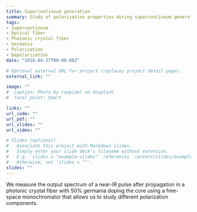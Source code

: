 ```yaml
---
title: Supercontinuum generation 
summary: Study of polarization properties during supercontinuum generation using germania-doped photonic crystal fiber.
tags:
- Supercontinuum
- Optical fiber
- Photonic crystal fiber
- Germania
- Polarization
- Depolarization
date: "2016-04-27T00:00:00Z"

# Optional external URL for project (replaces project detail page).
external_link: ""

image: ""
#  caption: Photo by rawpixel on Unsplash
#  focal_point: Smart

links: ""
url_code: ""
url_pdf: ""
url_slides: ""
url_video: ""

# Slides (optional).
#   Associate this project with Markdown slides.
#   Simply enter your slide deck's filename without extension.
#   E.g. `slides = "example-slides"` references `content/slides/example-slides.md`.
#   Otherwise, set `slides = ""`.
slides: "" 
---
```

We measure the output spectrum of a near-IR pulse after propagation in a photonic crystal fiber with 50% germania doping the core using a free-space monochromator that allows us to study different polarization components.  
